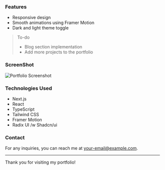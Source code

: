 ### Features

- Responsive design
- Smooth animations using Framer Motion
- Dark and light theme toggle

> To-do
>
> - Blog section implementation
> - Add more projects to the portfolio

### ScreenShot

![Portfolio Screenshot](/project-screenshot.png)

### Technologies Used

- Next.js
- React
- TypeScript
- Tailwind CSS
- Framer Motion
- Radix UI /w Shadcn/ui

### Contact

For any inquiries, you can reach me at [your-email@example.com](mailto:your-email@example.com).

---

Thank you for visiting my portfolio!
